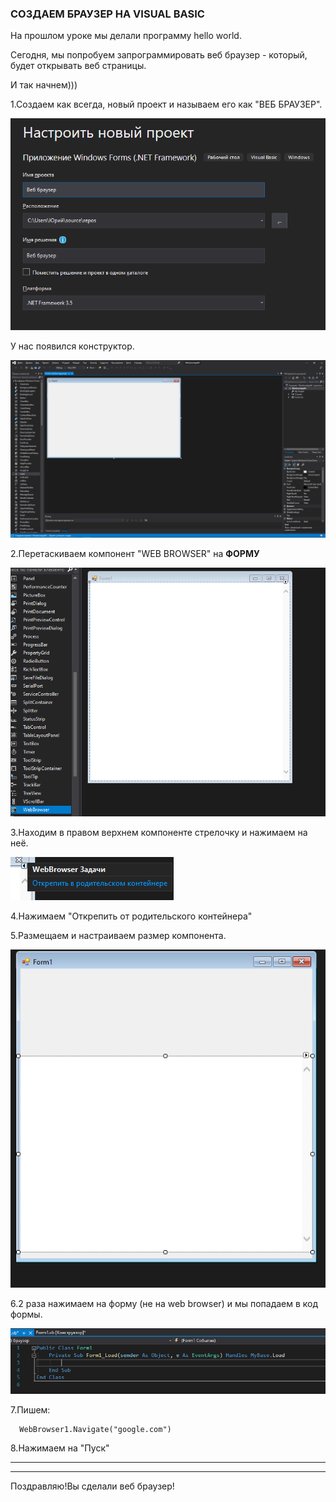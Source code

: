 ### СОЗДАЕМ БРАУЗЕР НА VISUAL BASIC

На прошлом уроке мы делали программу hello world.

Сегодня, мы попробуем запрограммировать веб 
браузер - который, будет открывать веб страницы.

И так начнем)))

1.Создаем как всегда, новый проект и называем его как "ВЕБ БРАУЗЕР".

![ФОТО](https://raw.githubusercontent.com/YMP-CO/YMP_COMPANY/gh-pages/images/%D0%A1%D0%BD%D0%B8%D0%BC%D0%BE%D0%BA%20%D1%8D%D0%BA%D1%80%D0%B0%D0%BD%D0%B0%202020-11-26%20164921.png)

У нас появился конструктор.

![ФОТО](https://raw.githubusercontent.com/YMP-CO/YMP_COMPANY/gh-pages/images/%D0%A1%D0%BD%D0%B8%D0%BC%D0%BE%D0%BA%20%D1%8D%D0%BA%D1%80%D0%B0%D0%BD%D0%B0%202020-11-25%20190648.png)

2.Перетаскиваем компонент "WEB BROWSER" на **ФОРМУ**

![ФОТО](https://raw.githubusercontent.com/YMP-CO/YMP_COMPANY/gh-pages/images/%D0%A1%D0%BD%D0%B8%D0%BC%D0%BE%D0%BA%20%D1%8D%D0%BA%D1%80%D0%B0%D0%BD%D0%B0%202020-11-26%20165552.png)

3.Находим в правом верхнем компоненте стрелочку и нажимаем на неё.

![ФОТО](https://raw.githubusercontent.com/YMP-CO/YMP_COMPANY/gh-pages/images/%D0%A1%D0%BD%D0%B8%D0%BC%D0%BE%D0%BA%20%D1%8D%D0%BA%D1%80%D0%B0%D0%BD%D0%B0%202020-11-26%20170200.png)

4.Нажимаем "Открепить от родительского контейнера"

5.Размещаем и настраиваем размер компонента.

![ФОТО](https://raw.githubusercontent.com/YMP-CO/YMP_COMPANY/gh-pages/images/%D0%A1%D0%BD%D0%B8%D0%BC%D0%BE%D0%BA%20%D1%8D%D0%BA%D1%80%D0%B0%D0%BD%D0%B0%202020-11-26%20170643.png)

6.2 раза нажимаем на форму (не на web browser) и мы попадаем в код формы.

![ФОТО](https://raw.githubusercontent.com/YMP-CO/YMP_COMPANY/gh-pages/images/%D0%A1%D0%BD%D0%B8%D0%BC%D0%BE%D0%BA%20%D1%8D%D0%BA%D1%80%D0%B0%D0%BD%D0%B0%202020-11-26%20170932.png)

7.Пишем:

      WebBrowser1.Navigate("google.com")
      
8.Нажимаем на "Пуск"

---
---
Поздравляю!Вы сделали веб браузер!
